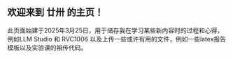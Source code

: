 ## 欢迎来到 廿卅 的主页！
此页面始建于2025年3月25日，用于储存我在学习某些新内容时的过程和心得，例如LLM Studio 和 RVC1006 以及上传一些或许有用的文件，例如一些latex报告模板以及实验课的祖传代码。
